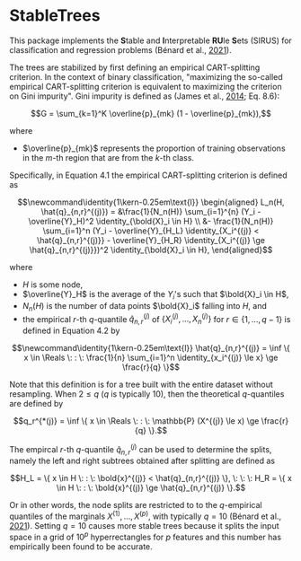 # StableTrees

This package implements the **S**table and **I**nterpretable **RU**le **S**ets (SIRUS) for classification and regression problems (Bénard et al., [2021](https://doi.org/10.1214/20-EJS1792)).

The trees are stabilized by first defining an empirical CART-splitting criterion.
In the context of binary classification, "maximizing the so-called empirical CART-splitting criterion is equivalent to maximizing the criterion on Gini impurity".
Gini impurity is defined as (James et al., [2014](https://doi.org/10.1007/978-1-0716-1418-1); Eq. 8.6):

```math
G = \sum_{k=1}^K \overline{p}_{mk} (1 - \overline{p}_{mk}),
```
where

-  $\overline{p}_{mk}$ represents the proportion of training observations in the $m$-th region that are from the $k$-th class.

Specifically, in Equation 4.1 the empirical CART-splitting criterion is defined as

```math
\newcommand\identity{1\kern-0.25em\text{l}}

\begin{aligned}
L_n(H, \hat{q}_{n,r}^{(j)}) = &\frac{1}{N_n(H)} \sum_{i=1}^{n} (Y_i - \overline{Y}_H)^2
    \identity_{\bold{X}_i \in H} \\

&- \frac{1}{N_n(H)} \sum_{i=1}^n (Y_i - \overline{Y}_{H_L} \identity_{X_i^{(j)} < \hat{q}_{n,r}^{(j)}}
    - \overline{Y}_{H_R} \identity_{X_i^{(j)} \ge \hat{q}_{n,r}^{(j)}})^2 \identity_{\bold{X}_i \in H},

\end{aligned}
```

where

-  $H$ is some node,
-  $\overline{Y}_H$ is the average of the $Y_i$'s such that $\bold{X}_i \in H$,
-  $N_n(H)$ is the number of data points $\bold{X}_i$ falling into $H$, and
- the empirical $r$-th $q$-quantile $\hat{q}_{n,r}^{(j)}$ of $\{ X_i^{(j)}, ..., X_n^{(j)} \}$ for $r \in \{1, ..., q - 1\}$ is defined in Equation 4.2 by

```math
\newcommand\identity{1\kern-0.25em\text{l}}

\hat{q}_{n,r}^{(j)} = \inf \{ x \in \Reals \: : \: \frac{1}{n} \sum_{i=1}^n \identity_{x_i^{(j)} \le x} \ge \frac{r}{q} \}
```

Note that this definition is for a tree built with the entire dataset without resampling.
When $2 \le q$ ($q$ is typically 10), then the theoretical $q$-quantiles are defined by

```math
q_r^{*(j)} = \inf \{ x \in \Reals \: : \: \mathbb{P} (X^{(j)} \le x) \ge \frac{r}{q} \}.
```

The empircal $r$-th $q$-quantile $\hat{q}_{n,r}^{(j)}$ can be used to determine the splits, namely the left and right subtrees obtained after splitting are defined as

```math
H_L = \{ x \in H \: : \: \bold{x}^{(j)} < \hat{q}_{n,r}^{(j)} \}, \: \: \: H_R = \{ x \in H \: : \: \bold{x}^{(j)} \ge \hat{q}_{n,r}^{(j)} \}.
```

Or in other words, the node splits are restricted to to the $q$-empirical quantiles of the marginals $X^{(1)},...,X^{(p)}$, with typically $q = 10$ (Bénard et al., [2021](http://proceedings.mlr.press/v130/benard21a.html)).
Setting $q = 10$ causes more stable trees because it splits the input space in a grid of $10^p$ hyperrectangles for $p$ features and this number has empirically been found to be accurate.
